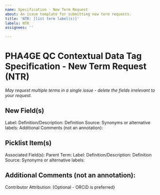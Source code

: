 ```yaml
---
name: Specification - New Term Request
about: An issue template for submitting new term requests.
title: 'NTR: [list term label(s)]'
labels: NTR
assignees: ''

---
```


# PHA4GE QC Contextual Data Tag Specification - New Term Request (NTR)

_May request multiple terms in a single issue - delete the fields irrelevant to your request._

## New Field(s)

Label:
Definition/Description:
Definition Source:
Synonyms or alternative labels:
Additional Comments (not an annotation):

## Picklist Item(s)

Associated Field(s):
Parent Term:
Label:
Definition/Description:
Definition Source:
Synonyms or alternative labels:

Additional Comments (not an annotation):
---
Contributor Attribution: {Optional - ORCiD is preferred}
